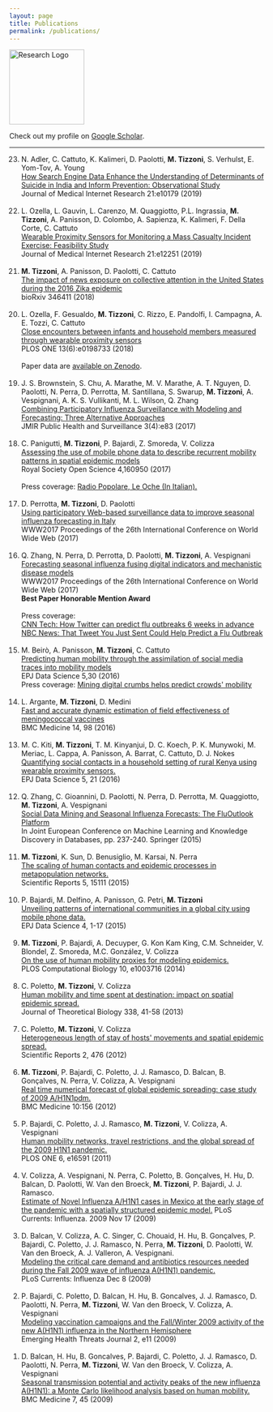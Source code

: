 ```yaml
---
layout: page
title: Publications
permalink: /publications/
---
```


<img src="{{ site.baseurl }}/assets/icons/pencil.svg" title="Research Logo" class="profile" height="148" width="148">


Check out my profile on [Google Scholar](https://scholar.google.it/citations?user=92m8xL8AAAAJ&hl=it).

<hr>

<ol reversed>

  <li>N. Adler, C. Cattuto, K. Kalimeri, D. Paolotti, <strong>M. Tizzoni</strong>, S. Verhulst, E. Yom-Tov, A. Young<br>
  <a href="https://www.jmir.org/2019/1/e10179/">How Search Engine Data Enhance the Understanding of Determinants of Suicide in India and Inform Prevention: Observational Study</a><br>
  Journal of Medical Internet Research 21:e10179 (2019)<br>
  <br>

  <li>L. Ozella, L. Gauvin, L. Carenzo, M. Quaggiotto, P.L. Ingrassia, <strong>M. Tizzoni</strong>, A. Panisson, D. Colombo, A. Sapienza, K. Kalimeri, F. Della Corte, C. Cattuto<br>
  <a href="https://www.jmir.org/2019/4/e12251/">Wearable Proximity Sensors for Monitoring a Mass Casualty Incident Exercise: Feasibility Study</a><br>
  Journal of Medical Internet Research 21:e12251 (2019)<br>
  <br>

  <li><strong>M. Tizzoni</strong>, A. Panisson, D. Paolotti, C. Cattuto <br>
  <a href="https://www.biorxiv.org/content/early/2018/06/17/346411">The impact of news exposure on collective attention in the United States during the 2016 Zika epidemic</a><br>
  bioRxiv 346411 (2018)<br>
  <br>

  <li>L. Ozella, F. Gesualdo, <strong>M. Tizzoni</strong>, C. Rizzo, E. Pandolfi, I. Campagna, A. E. Tozzi, C. Cattuto <br>
  <a href="http://journals.plos.org/plosone/article?id=10.1371/journal.pone.0198733">Close encounters between infants and household members measured through wearable proximity sensors</a><br>
  PLOS ONE  13(6):e0198733 (2018)<br>
  <br>
  Paper data are <a href="https://zenodo.org/record/1255839#.WxmPF1OFPdQ">available on Zenodo</a>.
  </li>
  <br>

  <li>J. S. Brownstein, S. Chu, A. Marathe, M. V. Marathe, A. T. Nguyen,  D. Paolotti, N. Perra, D. Perrotta, M. Santillana, S. Swarup, <strong>M. Tizzoni</strong>, A. Vespignani, A. K. S. Vullikanti, M. L. Wilson, Q. Zhang <br>
  <a href="http://publichealth.jmir.org/2017/4/e83/">Combining Participatory Influenza Surveillance with Modeling and Forecasting: Three Alternative Approaches</a><br>
  JMIR Public Health and Surveillance 3(4):e83 (2017)<br>
  <br>

  <li>C. Panigutti, <strong>M. Tizzoni</strong>, P. Bajardi, Z. Smoreda, V. Colizza <br>
  <a href="http://rsos.royalsocietypublishing.org/content/4/5/160950/">Assessing the use of mobile phone data to describe recurrent mobility patterns in spatial epidemic models </a><br>
  Royal Society Open Science 4,160950 (2017)<br>
  <br>
  Press coverage: <a href="http://www.radiopopolare.it/podcast/le-oche-di-ven-1905/">Radio Popolare, Le Oche (In Italian).</a><br>
  </li>
  <br>

  <li>D. Perrotta, <strong>M. Tizzoni</strong>, D. Paolotti<br>
  <a href="http://papers.www2017.com.au.s3-website-ap-southeast-2.amazonaws.com/proceedings/p303.pdf">Using participatory Web-based surveillance data to improve seasonal influenza forecasting in Italy</a><br>
  WWW2017 Proceedings of the 26th International Conference on World Wide Web (2017)<br>
  </li>
  <br>

  <li>Q. Zhang, N. Perra, D. Perrotta, D. Paolotti, <strong>M. Tizzoni</strong>, A. Vespignani<br>
  <a href="http://papers.www2017.com.au.s3-website-ap-southeast-2.amazonaws.com/proceedings/p311.pdf">Forecasting seasonal influenza fusing digital indicators and mechanistic disease models</a><br>
  WWW2017 Proceedings of the 26th International Conference on World Wide Web (2017)<br>
  <strong>Best Paper Honorable Mention Award</strong><br>
  <br>
  Press coverage: <br>
  <a href="http://money.cnn.com/2017/05/11/technology/tracking-flu-twitter/index.html">CNN Tech: How Twitter can predict flu outbreaks 6 weeks in advance</a><br>
  <a href="http://www.nbcnews.com/mach/technology/tweet-you-just-sent-could-help-predict-flu-outbreak-n761226">NBC News: That Tweet You Just Sent Could Help Predict a Flu Outbreak</a><br>
  </li>
  <br>

  <li>M. Beirò, A. Panisson, <strong>M. Tizzoni</strong>, C. Cattuto<br>
  <a href="https://epjdatascience.springeropen.com/articles/10.1140/epjds/s13688-016-0092-2">Predicting human mobility through the assimilation of social media traces into mobility models</a><br>
  EPJ Data Science 5,30 (2016)<br>
  Press coverage: <a href="http://phys.org/news/2016-11-digital-crumbs-crowds-mobility.html">Mining digital crumbs helps predict crowds' mobility</a><br>
  </li>
  <br>

  <li>L. Argante, <strong>M. Tizzoni</strong>, D. Medini<br>
  <a href="http://bmcmedicine.biomedcentral.com/articles/10.1186/s12916-016-0642-2">Fast and accurate dynamic estimation of field effectiveness of meningococcal vaccines</a><br>
  BMC Medicine 14, 98 (2016)
  </li>
  <br>

  <li>M. C. Kiti, <strong>M. Tizzoni</strong>, T. M. Kinyanjui, D. C. Koech, P. K. Munywoki, M. Meriac, L. Cappa, A. Panisson, A. Barrat, C. Cattuto, D. J. Nokes<br>
  <a href="http://epjdatascience.springeropen.com/articles/10.1140/epjds/s13688-016-0084-2">Quantifying social contacts in a household setting of rural Kenya using wearable proximity sensors.</a><br>
  EPJ Data Science 5, 21 (2016)
  </li>
  <br>

  <li>Q. Zhang, C. Gioannini, D. Paolotti, N. Perra, D. Perrotta, M. Quaggiotto, <strong>M. Tizzoni</strong>, A. Vespignani<br>
  <a href="http://link.springer.com/chapter/10.1007/978-3-319-23461-8_21">Social Data Mining and Seasonal Influenza Forecasts: The FluOutlook Platform</a><br>
  In Joint European Conference on Machine Learning and Knowledge Discovery in Databases, pp. 237-240. Springer (2015)
  </li>
  <br>

  <li><strong>M. Tizzoni</strong>, K. Sun, D. Benusiglio, M. Karsai, N. Perra<br>
  <a href="http://www.nature.com/articles/srep15111">The scaling of human contacts and epidemic processes in metapopulation networks.</a><br>
  Scientific Reports 5, 15111 (2015)
  </li>
  <br>

  <li>P. Bajardi, M. Delfino, A. Panisson, G. Petri, <strong>M. Tizzoni</strong> <br>
  <a href="http://www.epjdatascience.com/content/4/1/3">Unveiling patterns of international communities in a global city using mobile phone data.</a><br>
  EPJ Data Science 4, 1-17 (2015)</li>
  <br>

  <li><strong>M. Tizzoni</strong>, P. Bajardi, A. Decuyper, G. Kon Kam King, C.M. Schneider, V. Blondel, Z. Smoreda, M.C. Gonz&aacute;lez, V. Colizza<br>
  <a href="http://journals.plos.org/ploscompbiol/article?id=10.1371/journal.pcbi.1003716">On the use of human mobility proxies for modeling epidemics.</a><br>
  PLOS Computational Biology 10, e1003716 (2014)
  </li>
  <br>

  <li>C. Poletto, <strong>M. Tizzoni</strong>, V. Colizza<br>
  <a href="http://www.sciencedirect.com/science/article/pii/S0022519313004062">Human mobility and time spent at destination: impact on spatial epidemic spread.</a><br>
  Journal of Theoretical Biology 338, 41-58 (2013)
  </li>
  <br>

  <li>C. Poletto, <strong>M. Tizzoni</strong>, V. Colizza<br>
  <a href="http://www.nature.com/articles/srep00476?WT.ec_id=SREP-631-20120702">Heterogeneous length of stay of hosts' movements and spatial epidemic spread.</a><br>
  Scientific Reports  2, 476  (2012)
  </li>
  <br>

  <li><strong>M. Tizzoni</strong>, P. Bajardi,  C. Poletto, J. J. Ramasco, D. Balcan, B. Gonçalves, N. Perra, V. Colizza, A. Vespignani<br>
  <a href="http://www.biomedcentral.com/1741-7015/10/165/abstract">Real time numerical forecast of global epidemic spreading: case study of 2009 A/H1N1pdm.</a><br>
  BMC Medicine 10:156 (2012)
  </li>
  <br>

  <li> P. Bajardi, C. Poletto, J. J. Ramasco, <strong>M. Tizzoni</strong>, V. Colizza, A. Vespignani<br>
  <a href="http://journals.plos.org/plosone/article?id=10.1371/journal.pone.0016591">Human mobility networks, travel restrictions, and the global spread of the 2009 H1N1 pandemic.</a><br>
  PLOS ONE  6, e16591 (2011)
  </li>
  <br>

  <li>V. Colizza, A. Vespignani, N. Perra, C. Poletto, B. Gonçalves, H. Hu, D. Balcan, D. Paolotti, W. Van den Broeck, <strong>M. Tizzoni</strong>, P. Bajardi, J. J. Ramasco.<br>
  <a href="http://currents.plos.org/influenza/article/estimate-of-novel-influenza-ah1n1-cases-in-mexico-at-the-early-stage-of-the-pandemic-with-a-spatially-structured-epidemic-model/">Estimate of Novel Influenza A/H1N1 cases in Mexico at the early stage of the pandemic with a spatially structured epidemic model.</a>
  PLoS Currents: Influenza. 2009 Nov 17 (2009)
  </li>
  <br>

  <li>D. Balcan, V. Colizza, A. C. Singer, C. Chouaid, H. Hu, B. Gonçalves, P. Bajardi, C. Poletto, J. J. Ramasco, N. Perra, <strong>M. Tizzoni</strong>, D. Paolotti, W. Van den Broeck, A. J. Valleron, A. Vespignani.<br>
  <a href="http://currents.plos.org/influenza/article/modeling-the-critical-care-demand-and-antibiotics-resources-needed-during-the-fall-2009-wave-of-influenza-ah1n1-pandemic/">Modeling the critical care demand and antibiotics resources needed during the Fall 2009 wave of influenza A(H1N1) pandemic.</a><br>
  PLoS Currents: Influenza Dec 8 (2009)
  </li>
  <br>

  <li>P. Bajardi, C. Poletto, D. Balcan, H. Hu, B. Goncalves, J. J. Ramasco, D. Paolotti, N. Perra, <strong>M. Tizzoni</strong>, W. Van den Broeck, V. Colizza, A. Vespignani<br>
  <a href="http://www.eht-journal.net/index.php/ehtj/article/view/7093">Modeling vaccination campaigns and the Fall/Winter 2009 activity of the new A(H1N1) influenza in the Northern Hemisphere</a><br>
  Emerging Health Threats Journal 2, e11 (2009)
  </li>
  <br>

  <li>D. Balcan, H. Hu, B. Goncalves, P. Bajardi, C. Poletto, J. J. Ramasco, D. Paolotti, N. Perra, <strong>M. Tizzoni</strong>, W. Van den Broeck, V. Colizza, A. Vespignani<br>
  <a href="http://www.biomedcentral.com/1741-7015/7/45">Seasonal transmission potential and activity peaks of the new influenza A(H1N1): a Monte Carlo likelihood analysis based on human mobility.</a><br>
  BMC Medicine 7, 45 (2009)
  </li>
  <br>


</ol>
